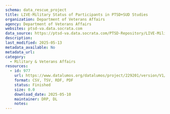 ```yaml
---
schema: data_rescue_project 
title: LIVE-Military Status of Participants in PTSD+SUD Studies
organization: Department of Veterans Affairs
agency: Department of Veterans Affairs
websites: ptsd-va.data.socrata.com
data_source: https://ptsd-va.data.socrata.com/PTSD-Repository/LIVE-Military-Status-of-Participants-in-PTSD-SUD-S/8vi4-e5tc
description: 
last_modified: 2025-05-13
metadata_available: No
metadata_url: 
category:
  - Military & Veterans Affairs 
resources:
  - id: 977
    url: https://www.datalumos.org/datalumos/project/229201/version/V1/view
    format: CSV, TSV, RDF, PDF
    status: Finished
    size: 0.0
    download_date: 2025-05-10
    maintainer: DRP, DL
    notes: 
---
```

